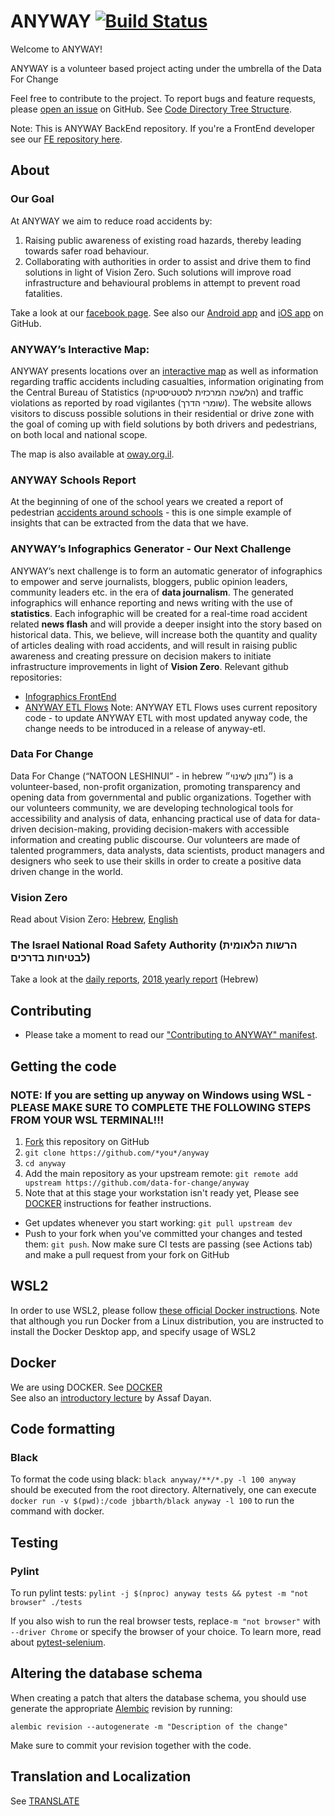 ANYWAY [![Build Status](https://github.com/data-for-change/anyway/workflows/Tests/badge.svg)](https://github.com/data-for-change/anyway/actions?query=workflow%3ATests)
======

Welcome to ANYWAY!

ANYWAY is a volunteer based project acting under the umbrella of the Data For Change

Feel free to contribute to the project. To report bugs and feature requests, please [open an issue](https://github.com/data-for-change/anyway/issues) on GitHub. See [Code Directory Tree Structure](docs/CODE.md).

Note: This is ANYWAY BackEnd repository. If you're a FrontEnd developer see our [FE repository here](https://github.com/data-for-change/anyway-newsflash-infographics).


About
-----------------------

### Our Goal

At ANYWAY we aim to reduce road accidents by: 
1. Raising public awareness of existing road hazards, thereby leading towards safer road behaviour.
1. Collaborating with authorities in order to assist and drive them to find solutions in light of Vision Zero. Such solutions will improve road infrastructure and behavioural problems in attempt to prevent road fatalities.

Take a look at our [facebook page](https://www.facebook.com/anywayisrael). See also our [Android app](https://github.com/samuelregev/anywayAndroidApp/) and [iOS app](https://github.com/data-for-change/Anyway-iOS/) on GitHub.


### ANYWAY’s Interactive Map:

ANYWAY presents locations over an [interactive map](https://www.anyway.co.il/) as well as information regarding traffic accidents including casualties, information originating from the Central Bureau of Statistics (הלשכה המרכזית לסטטיסטיקה) and traffic violations as reported by road vigilantes (שומרי הדרך). The website allows visitors to discuss possible solutions in their residential or drive zone with the goal of coming up with field solutions by both drivers and pedestrians, on both local and national scope.

The map is also available at [oway.org.il](https://www.oway.org.il/).


### ANYWAY Schools Report

At the beginning of one of the school years we created a report of pedestrian [accidents around schools](https://reports.anyway.co.il/accidents_around_schools) - this is one simple example of insights that can be extracted from the data that we have.


### ANYWAY’s Infographics Generator - Our Next Challenge

ANYWAY’s next challenge is to form an automatic generator of infographics to empower and serve journalists, bloggers, public opinion leaders, community leaders etc. in the era of **data journalism**. The generated infographics will enhance reporting and news writing with the use of **statistics**. Each infographic will be created for a real-time road accident related **news flash** and will provide a deeper insight into the story based on historical data. This, we believe, will increase both the quantity and quality of articles dealing with road accidents, and will result in raising public awareness and creating pressure on decision makers to initiate infrastructure improvements in light of **Vision Zero**.
Relevant github repositories:
- [Infographics FrontEnd](https://github.com/data-for-change/anyway-newsflash-infographics)
- [ANYWAY ETL Flows](https://github.com/data-for-change/anyway-etl)
Note: ANYWAY ETL Flows uses current repository code - to update ANYWAY ETL with most updated anyway code, the change needs to be introduced in a release of anyway-etl.


### Data For Change
Data For Change (“NATOON LESHINUI” - in hebrew ״נתון לשינוי״) is a volunteer-based, non-profit organization, promoting transparency and opening data from governmental and public organizations. Together with our volunteers community, we are developing technological tools for accessibility and analysis of data, enhancing practical use of data for data-driven decision-making, providing decision-makers with accessible information and creating public discourse. Our volunteers are made of talented programmers, data analysts, data scientists, product managers and designers who seek to use their skills in order to create a positive data driven change in the world.


### Vision Zero

Read about Vision Zero: [Hebrew](https://ecowiki.org.il/wiki/%D7%97%D7%96%D7%95%D7%9F_%D7%90%D7%A4%D7%A1_%D7%94%D7%A8%D7%95%D7%92%D7%99%D7%9D_%D7%91%D7%AA%D7%90%D7%95%D7%A0%D7%95%D7%AA_%D7%93%D7%A8%D7%9B%D7%99%D7%9D), [English](https://en.wikipedia.org/wiki/Vision_Zero) 


### The Israel National Road Safety Authority (הרשות הלאומית לבטיחות בדרכים)

Take a look at the [daily reports](https://www.gov.il/he/Departments/General/daily_report), [2018 yearly report](https://www.gov.il/BlobFolder/reports/trends_2018/he/research_megamot_2018.pdf) (Hebrew)


Contributing
-----------------------
* Please take a moment to read our ["Contributing to ANYWAY" manifest](docs/CONTRIBUTING.md).

## Getting the code

### NOTE: If you are setting up anyway on Windows using WSL - PLEASE MAKE SURE TO COMPLETE THE FOLLOWING STEPS FROM YOUR WSL TERMINAL!!!

1. [Fork](https://github.com/data-for-change/anyway/fork) this repository on GitHub
1. `git clone https://github.com/*you*/anyway`
1. `cd anyway`
1. Add the main repository as your upstream remote: `git remote add upstream https://github.com/data-for-change/anyway`
1. Note that at this stage your workstation isn't ready yet, Please see [DOCKER](docs/DOCKER.md) instructions for feather instructions.

* Get updates whenever you start working: `git pull upstream dev`
* Push to your fork when you've committed your changes and tested them: `git push`. Now make sure CI tests are passing (see Actions tab) and make a pull request from your fork on GitHub

## WSL2

In order to use WSL2, please follow [these official Docker instructions](https://docs.docker.com/desktop/windows/wsl/). Note that although you run Docker from a Linux distribution, you are instructed to install the Docker Desktop app, and specify usage of WSL2

## Docker
We are using DOCKER. See [DOCKER](docs/DOCKER.md)  
See also an [introductory lecture](https://youtu.be/qh-hnPWViZA) by Assaf Dayan.

## Code formatting
### Black
To format the code using black: `black anyway/**/*.py -l 100 anyway` should be executed from the root directory.
Alternatively, one can execute `docker run -v $(pwd):/code jbbarth/black anyway -l 100` to run the command with docker.
       
## Testing
### Pylint
To run pylint tests: `pylint -j $(nproc) anyway tests && pytest -m "not browser" ./tests`

 
If you also wish to run the real browser tests, replace`-m "not browser"` with `--driver Chrome` or specify the browser of your choice. To learn more, read about [pytest-selenium](http://pytest-selenium.readthedocs.io/en/latest/user_guide.html#specifying-a-browser).

## Altering the database schema
When creating a patch that alters the database schema, you should use generate the appropriate
[Alembic](http://alembic.zzzcomputing.com/en/latest/index.html) revision by running:

``` shell
alembic revision --autogenerate -m "Description of the change"
```

Make sure to commit your revision together with the code.

## Translation and Localization
See [TRANSLATE](docs/TRANSLATE.md)
